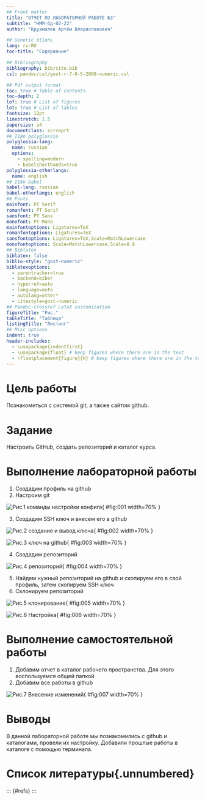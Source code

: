 ```yaml
---
## Front matter
title: "ОТЧЕТ ПО ЛАБОРАТОРНОЙ РАБОТЕ №3"
subtitle: "НММ-бд-02-22"
author: "Крухмалев Артём Владиславович"

## Generic otions
lang: ru-RU
toc-title: "Содержание"

## Bibliography
bibliography: bib/cite.bib
csl: pandoc/csl/gost-r-7-0-5-2008-numeric.csl

## Pdf output format
toc: true # Table of contents
toc-depth: 2
lof: true # List of figures
lot: true # List of tables
fontsize: 12pt
linestretch: 1.5
papersize: a4
documentclass: scrreprt
## I18n polyglossia
polyglossia-lang:
  name: russian
  options:
	- spelling=modern
	- babelshorthands=true
polyglossia-otherlangs:
  name: english
## I18n babel
babel-lang: russian
babel-otherlangs: english
## Fonts
mainfont: PT Serif
romanfont: PT Serif
sansfont: PT Sans
monofont: PT Mono
mainfontoptions: Ligatures=TeX
romanfontoptions: Ligatures=TeX
sansfontoptions: Ligatures=TeX,Scale=MatchLowercase
monofontoptions: Scale=MatchLowercase,Scale=0.9
## Biblatex
biblatex: false
biblio-style: "gost-numeric"
biblatexoptions:
  - parentracker=true
  - backend=biber
  - hyperref=auto
  - language=auto
  - autolang=other*
  - citestyle=gost-numeric
## Pandoc-crossref LaTeX customization
figureTitle: "Рис."
tableTitle: "Таблица"
listingTitle: "Листинг"
## Misc options
indent: true
header-includes:
  - \usepackage{indentfirst}
  - \usepackage{float} # keep figures where there are in the text
  - \floatplacement{figure}{H} # keep figures where there are in the text
---
```


# Цель работы

Познакомиться с системой git, а также сайтом github.  

# Задание

Настроить GitHub, создать репозиторий и каталог курса. 

# Выполнение лабораторной работы
1. Создадим профиль на github  
2. Настроим git

![Рис.1 команды настройки конфига  ](image/1.png){ #fig:001 width=70% }

3. Создадим SSH ключ и внесем его в github

![Рис.2 создание и вывод ключа  ](image/2.png){ #fig:002 width=70% }

![Рис.3 ключ на github ](image/4.jpg){ #fig:003 width=70% }

4. Создадим репозиторий

![Рис.4 репозиторий ](image/3.png){ #fig:004 width=70% }

5. Найдем нужный репозиторий на github и скопируем его в свой профиль, затем скопируем SSH ключ
6. Склонируем репозиторий

![Рис.5 клонирование ](image/7.png){ #fig:005 width=70% }

![Рис.6 Настройка ](image/8.png){ #fig:006 width=70% }

# Выполнение самостоятельной работы 
1. Добавим отчет в каталог рабочего пространства. Для этого воспользуемся общей папкой 
2. Добавим все работы в github 

![Рис.7 Внесение изменений ](image/9.png){ #fig:007 width=70% }

# Выводы

В данной лабораторной работе мы познакомились с github и каталогами, провели их настройку. Добавили прошлые работы в каталоге с помощью терминала.  

# Список литературы{.unnumbered}

::: {#refs}
:::
